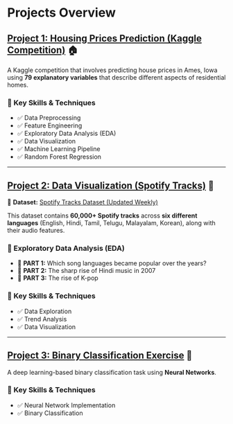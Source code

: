 # **Projects Overview**  

## **[Project 1: Housing Prices Prediction (Kaggle Competition)](./Competition) 🏠**  
A Kaggle competition that involves predicting house prices in Ames, Iowa using **79 explanatory variables** that describe different aspects of residential homes.  

### **🔹 Key Skills & Techniques**  
- ✅ Data Preprocessing  
- ✅ Feature Engineering  
- ✅ Exploratory Data Analysis (EDA)  
- ✅ Data Visualization  
- ✅ Machine Learning Pipeline  
- ✅ Random Forest Regression  

---

## **[Project 2: Data Visualization (Spotify Tracks)](./Data_Visualization) 🎵**  
📌 **Dataset:** [Spotify Tracks Dataset (Updated Weekly)](https://www.kaggle.com/datasets/gauthamvijayaraj/spotify-tracks-dataset-updated-every-week/data)  

This dataset contains **60,000+ Spotify tracks** across **six different languages** (English, Hindi, Tamil, Telugu, Malayalam, Korean), along with their audio features.  

### **🔹 Exploratory Data Analysis (EDA)**  
- 📌 **PART 1:** Which song languages became popular over the years?  
- 📌 **PART 2:** The sharp rise of Hindi music in 2007  
- 📌 **PART 3:** The rise of K-pop  

### **🔹 Key Skills & Techniques**  
- ✅ Data Exploration  
- ✅ Trend Analysis  
- ✅ Data Visualization  

---

## **[Project 3: Binary Classification Exercise](./Exercises) 🤖**  
A deep learning-based binary classification task using **Neural Networks**.  

### **🔹 Key Skills & Techniques**  
- ✅ Neural Network Implementation  
- ✅ Binary Classification  


